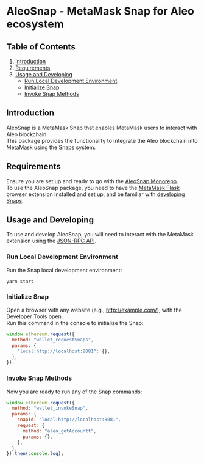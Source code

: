 # AleoSnap - MetaMask Snap for Aleo ecosystem

## Table of Contents

1. [Introduction](#introduction)
2. [Requirements](#requirements)
3. [Usage and Developing](#usage-and-developing)
    - [Run Local Development Environment](#run-local-development-environment)
    - [Initialize Snap](#initialize-snap)
    - [Invoke Snap Methods](#invoke-snap-methods)

<a name="introduction"></a>
## Introduction

AleoSnap is a MetaMask Snap that enables MetaMask users to interact with Aleo blockchain.  
This package provides the functionality to integrate the Aleo blockchain into MetaMask using the Snaps system.  

<a name="requirements"></a>
## Requirements

Ensure you are set up and ready to go with the [AleoSnap Monorepo](../../README.md#prerequisites).  
To use the AleoSnap package, you need to have the [MetaMask Flask](https://metamask.io/flask/) browser extension installed and set up, and be familiar with [developing Snaps](https://metamask.io/snaps/).

<a name="usage-and-developing"></a>
## Usage and Developing

To use and develop AleoSnap, you will need to interact with the MetaMask extension using the [JSON-RPC API](https://docs.metamask.io/guide/snaps.html#json-rpc-api).

<a name="run-local-development-environment"></a>
### Run Local Development Environment

Run the Snap local development environment:

```shell
yarn start
```

<a name="initialize-snap"></a>
### Initialize Snap

Open a browser with any website (e.g., http://example.com/), with the Developer Tools open.  
Run this command in the console to initialize the Snap:

```javascript
window.ethereum.request({
  method: "wallet_requestSnaps",
  params: {
    "local:http://localhost:8081": {},
  },
});
```

<a name="invoke-snap-methods"></a>
### Invoke Snap Methods

Now you are ready to run any of the Snap commands:

```javascript
window.ethereum.request({
  method: "wallet_invokeSnap",
  params: {
    snapId: "local:http://localhost:8081",
    request: {
      method: "aleo_getAccountt",
      params: {},
    },
  },
}).then(console.log);
```
